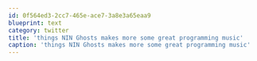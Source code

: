 ```yaml
---
id: 0f564ed3-2cc7-465e-ace7-3a8e3a65eaa9
blueprint: text
category: twitter
title: 'things NIN Ghosts makes more some great programming music'
caption: 'things NIN Ghosts makes more some great programming music'
---
```

